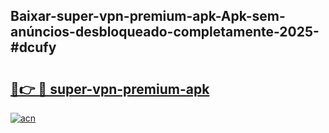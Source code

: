 ## Baixar-super-vpn-premium-apk-Apk-sem-anúncios-desbloqueado-completamente-2025-#dcufy

# <h2><a href="https://ainizakaria.my?title=super-vpn-premium-apk&ref=22M">🔗👉 🔴 super-vpn-premium-apk</a></h2>

[![acn](https://github.com/user-attachments/assets/0f9c940e-d8b0-45ae-aac7-cd30a18b3e1c)](https://ainizakaria.my?title=super-vpn-premium-apk&ref=22M)

